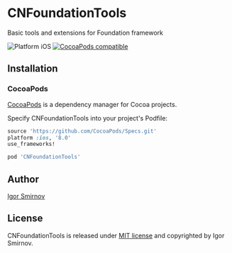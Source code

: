 # CNFoundationTools
Basic tools and extensions for Foundation framework

<img src="https://img.shields.io/badge/platform-iOS-blue.svg?style=flat" alt="Platform iOS" />
<a href="https://cocoapods.org/pods/CNFoundationTools"><img src="https://img.shields.io/badge/pod-0.0.1-blue.svg" alt="CocoaPods compatible" /></a>

## Installation

### CocoaPods

[CocoaPods](https://cocoapods.org/) is a dependency manager for Cocoa projects.

Specify CNFoundationTools into your project's Podfile:

```ruby
source 'https://github.com/CocoaPods/Specs.git'
platform :ios, '8.0'
use_frameworks!

pod 'CNFoundationTools'
```
## Author

[Igor Smirnov](https://www.github.com/megavolt605 "Igor Smirnov Github")

## License

CNFoundationTools is released under [MIT license](https://raw.githubusercontent.com/xmartlabs/XLActionController/master/LICENSE) and copyrighted by Igor Smirnov.
